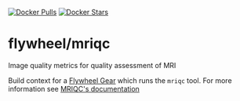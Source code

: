 [![Docker Pulls](https://img.shields.io/docker/pulls/flywheel/mriqc.svg)](https://hub.docker.com/r/flywheel/mriqc/)
[![Docker Stars](https://img.shields.io/docker/stars/flywheel/mriqc.svg)](https://hub.docker.com/r/flywheel/mriqc/)
# flywheel/mriqc
Image quality metrics for quality assessment of MRI

Build context for a [Flywheel Gear](https://github.com/flywheel-io/gears/tree/master/spec) which runs the `mriqc` tool.
For more information see [MRIQC's documentation](http://mriqc.readthedocs.io)
